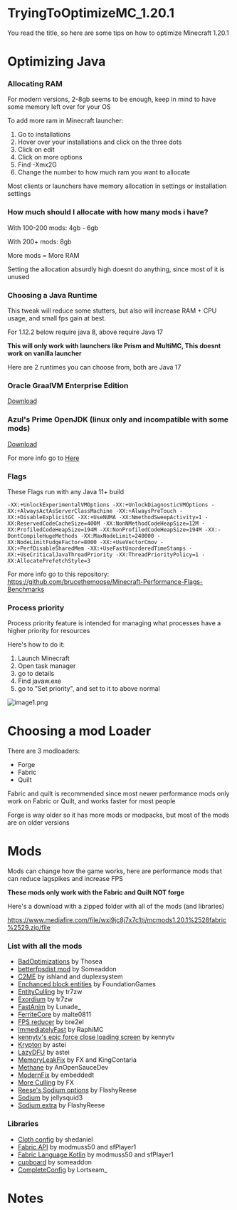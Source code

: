 # TryingToOptimizeMC_1.20.1

You read the title, so here are some tips on how to optimize Minecraft 1.20.1

Optimizing Java
=
### Allocating RAM

For modern versions, 2-8gb seems to be enough, keep in mind to have some memory left over for your OS

To add more ram in Minecraft launcher:
 1. Go to installations
 2. Hover over your installations and click on the three dots
 3. Click on edit
 4. Click on more options
 5. Find -Xmx2G
 6. Change the number to how much ram you want to allocate

Most clients or launchers have memory allocation in settings or installation settings

### How much should I allocate with how many mods i have?

 With 100-200 mods: 4gb - 6gb 

 With 200+ mods: 8gb 

More mods = More RAM

Setting the allocation absurdly high doesnt do anything, since most of it is unused

### Choosing a Java Runtime

This tweak will reduce some stutters, but also will increase RAM + CPU usage, and small fps gain at best.

For 1.12.2 below require java 8, above require Java 17

**This will only work with launchers like Prism and MultiMC, This doesnt work on vanilla launcher**

Here are 2 runtimes you can choose from, both are Java 17

### Oracle GraalVM Enterprise Edition

[Download](https://www.oracle.com/java/technologies/downloads/#graalvmjava17-windows)

### Azul's Prime OpenJDK (linux only and incompatible with some mods)

[Download](https://www.azul.com/downloads/#prime)

For more info go to [Here](https://github.com/brucethemoose/Minecraft-Performance-Flags-Benchmarks)

### Flags

These Flags run with any Java 11+ build

```-XX:+UnlockExperimentalVMOptions -XX:+UnlockDiagnosticVMOptions -XX:+AlwaysActAsServerClassMachine -XX:+AlwaysPreTouch -XX:+DisableExplicitGC -XX:+UseNUMA -XX:NmethodSweepActivity=1 -XX:ReservedCodeCacheSize=400M -XX:NonNMethodCodeHeapSize=12M -XX:ProfiledCodeHeapSize=194M -XX:NonProfiledCodeHeapSize=194M -XX:-DontCompileHugeMethods -XX:MaxNodeLimit=240000 -XX:NodeLimitFudgeFactor=8000 -XX:+UseVectorCmov -XX:+PerfDisableSharedMem -XX:+UseFastUnorderedTimeStamps -XX:+UseCriticalJavaThreadPriority -XX:ThreadPriorityPolicy=1 -XX:AllocatePrefetchStyle=3```

For more info go to this repository: https://github.com/brucethemoose/Minecraft-Performance-Flags-Benchmarks

### Process priority

Process priority feature is intended for managing what processes have a higher priority for resources

Here's how to do it:

 1. Launch Minecraft
 2. Open task manager
 3. go to details
 4. Find javaw.exe
 5. go to "Set priority", and set to it to above normal

![image1.png](https://github.com/BlooCantCodeBruh/TryingToOptimizeMC/blob/main/image1/Image1.png)

Choosing a mod Loader
=

There are 3 modloaders:

 - Forge
 - Fabric
 - Quilt

Fabric and quilt is recommended since most newer performance mods only work on Fabric or Quilt, and works faster for most people

Forge is way older so it has more mods or modpacks, but most of the mods are on older versions

Mods
=

Mods can change how the game works, here are performance mods that can reduce lagspikes and increase FPS

**These mods only work with the Fabric and Quilt NOT forge**

Here's a download with a zipped folder with all of the mods (and libraries)

https://www.mediafire.com/file/wxi9jc8j7x7c1tj/mcmods1.20.1%2528fabric%2529.zip/file

### List with all the mods

 - [BadOptimizations](https://modrinth.com/mod/badoptimizations) by Thosea
 - [betterfpsdist mod](https://www.curseforge.com/minecraft/mc-mods/better-fps-render-distance-fabric) by Someaddon
 - [C2ME](https://modrinth.com/mod/c2me-fabric) by ishland and duplexsystem
 - [Enchanced block entities](https://modrinth.com/mod/ebe) by FoundationGames
 - [EntityCulling](https://modrinth.com/mod/entityculling) by tr7zw
 - [Exordium](https://modrinth.com/mod/exordium) by tr7zw
 - [FastAnim](https://modrinth.com/mod/fastanim) by Lunade_
 - [FerriteCore](https://modrinth.com/mod/ferrite-core) by malte0811
 - [FPS reducer](https://modrinth.com/mod/fps-reducer) by bre2el
 - [ImmediatelyFast](https://modrinth.com/mod/immediatelyfast) by RaphiMC
 - [kennytv's epic force close loading screen](https://modrinth.com/mod/forcecloseworldloadingscreen) by kennytv
 - [Krypton](https://modrinth.com/mod/krypton) by astei
 - [LazyDFU](https://modrinth.com/mod/lazydfu) by astei
 - [MemoryLeakFix](https://modrinth.com/mod/memoryleakfix) by FX and KingContaria
 - [Methane](https://modrinth.com/mod/methane) by AnOpenSauceDev
 - [ModernFix](https://modrinth.com/mod/modernfix) by embeddedt
 - [More Culling](https://modrinth.com/mod/moreculling) by FX
 - [Reese's Sodium options](https://modrinth.com/mod/reeses-sodium-options) by FlashyReese
 - [Sodium](https://modrinth.com/mod/sodium) by jellysquid3
 - [Sodium extra](https://modrinth.com/mod/sodium-extra) by FlashyReese

### Libraries

 - [Cloth config](https://modrinth.com/mod/cloth-config) by shedaniel
 - [Fabric API](https://modrinth.com/mod/fabric-api) by modmuss50 and sfPlayer1
 - [Fabric Language Kotlin](https://modrinth.com/mod/fabric-language-kotlin) by modmuss50 and sfPlayer1
 - [cupboard](https://www.curseforge.com/minecraft/mc-mods/cupboard) by someaddon
 - [CompleteConfig](https://www.curseforge.com/minecraft/mc-mods/completeconfig) by Lortseam_

Notes
=



